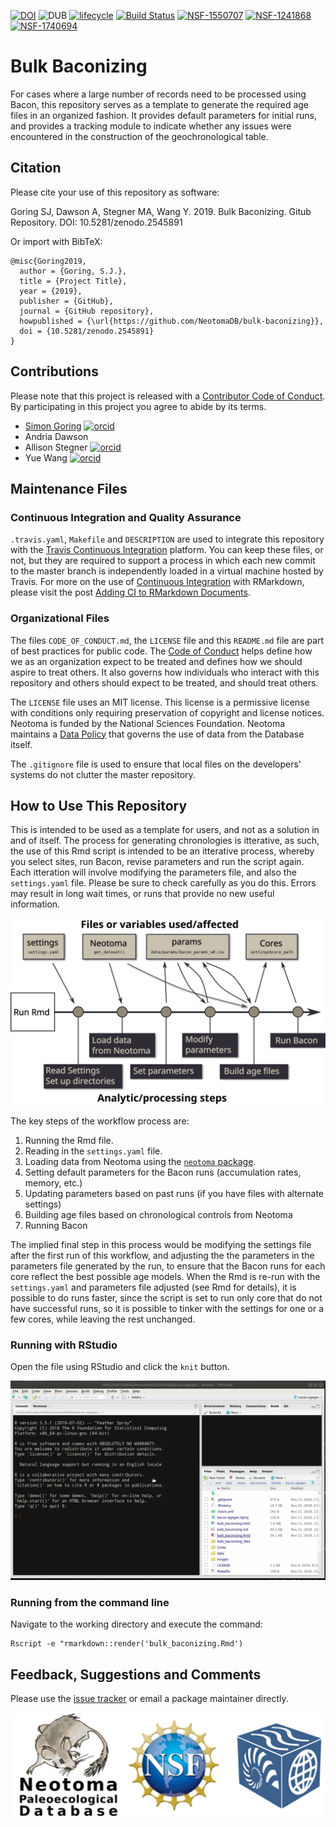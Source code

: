 [![DOI](https://zenodo.org/badge/156887009.svg)](https://zenodo.org/badge/latestdoi/156887009)
![DUB](https://img.shields.io/dub/l/vibe-d.svg)
 [![lifecycle](https://img.shields.io/badge/lifecycle-experimental-orange.svg)](https://www.tidyverse.org/lifecycle/#experimental)  [![Build Status](https://travis-ci.org/NeotomaDB/bulk-baconizing.svg?branch=master)](https://travis-ci.org/NeotomaDB/bulk-baconizing) [![NSF-1550707](https://img.shields.io/badge/NSF-1550707-blue.svg)](https://nsf.gov/awardsearch/showAward?AWD_ID=1550707) [![NSF-1241868](https://img.shields.io/badge/NSF-1241868-blue.svg)](https://nsf.gov/awardsearch/showAward?AWD_ID=1241868) [![NSF-1740694](https://img.shields.io/badge/NSF-1740694-blue.svg)](https://nsf.gov/awardsearch/showAward?AWD_ID=1740694)


# Bulk Baconizing

For cases where a large number of records need to be processed using Bacon, this repository serves as a template to generate the required age files in an organized fashion.  It provides default parameters for initial runs, and provides a tracking module to indicate whether any issues were encountered in the construction of the geochronological table.

## Citation

Please cite your use of this repository as software:

Goring SJ, Dawson A, Stegner MA, Wang Y. 2019. Bulk Baconizing. Gitub Repository. DOI: 10.5281/zenodo.2545891

Or import with BibTeX:

```
@misc{Goring2019,
  author = {Goring, S.J.},
  title = {Project Title},
  year = {2019},
  publisher = {GitHub},
  journal = {GitHub repository},
  howpublished = {\url{https://github.com/NeotomaDB/bulk-baconizing}},
  doi = {10.5281/zenodo.2545891}
}
```

## Contributions

Please note that this project is released with a [Contributor Code of Conduct](CODE_OF_CONDUCT.md). By participating in this project you agree to abide by its terms.

*   [Simon Goring](http://goring.org) [![orcid](https://img.shields.io/badge/orcid-0000--0002--2700--4605-brightgreen.svg)](https://orcid.org/0000-0002-2700-4605)
*   Andria Dawson
*   Allison Stegner [![orcid](https://img.shields.io/badge/orcid-0000--0002--1412--8203-brightgreen.svg)](https://orcid.org/0000-0002-1412-8203)
*   Yue Wang [![orcid](https://img.shields.io/badge/orcid-0000--0002--9826--3276-brightgreen.svg)](https://orcid.org/0000-0002-9826-3276)

## Maintenance Files

### Continuous Integration and Quality Assurance

`.travis.yaml`, `Makefile` and `DESCRIPTION` are used to integrate this repository with the [Travis Continuous Integration](https://travis-ci.org/) platform.  You can keep these files, or not, but they are required to support a process in which each new commit to the master branch is independently loaded in a virtual machine hosted by Travis.  For more on the use of [Continuous Integration](https://en.wikipedia.org/wiki/Continuous_integration) with RMarkdown, please visit the post [Adding CI to RMarkdown Documents](http://www.goring.org/resources/Adding_CI_To_RMarkdown.html).

### Organizational Files

The files `CODE_OF_CONDUCT.md`, the `LICENSE` file and this `README.md` file are part of best practices for public code.  The [Code of Conduct](https://help.github.com/articles/adding-a-code-of-conduct-to-your-project/) helps define how we as an organization expect to be treated and defines how we should aspire to treat others.  It also governs how individuals who interact with this repository and others should expect to be treated, and should treat others.

The `LICENSE` file uses an MIT license.  This license is a permissive license with conditions only requiring preservation of copyright and license notices.  Neotoma is funded by the National Sciences Foundation.  Neotoma maintains a [Data Policy](https://www.neotomadb.org/data/category/use) that governs the use of data from the Database itself.

The `.gitignore` file is used to ensure that local files on the developers' systems do not clutter the master repository.

## How to Use This Repository

This is intended to be used as a template for users, and not as a solution in and of itself.  The process for generating chronologies is itterative, as such, the use of this Rmd script is intended to be an itterative process, whereby you select sites, run Bacon, revise parameters and run the script again.  Each itteration will involve modifying the parameters file, and also the `settings.yaml` file.  Please be sure to check carefully as you do this.  Errors may result in long wait times, or runs that provide no new useful information.

![General workflow](images/workflow.svg)

The key steps of the workflow process are:

1.  Running the Rmd file.
2.  Reading in the `settings.yaml` file.
3.  Loading data from Neotoma using the [`neotoma` package](http://github.com/ropensci/neotoma).
4.  Setting default parameters for the Bacon runs (accumulation rates, memory, etc.)
5.  Updating parameters based on past runs (if you have files with alternate settings)
6.  Building age files based on chronological controls from Neotoma
7.  Running Bacon

The implied final step in this process would be modifying the settings file after the first run of this workflow, and adjusting the the parameters in the parameters file generated by the run, to ensure that the Bacon runs for each core reflect the best possible age models.  When the Rmd is re-run with the `settings.yaml` and parameters file adjusted (see Rmd for details), it is possible to do runs faster, since the script is set to run only core that do not have successful runs, so it is possible to tinker with the settings for one or a few cores, while leaving the rest unchanged.

### Running with RStudio

Open the file using RStudio and click the `knit` button.

![](images/bacon_knit.gif)

### Running from the command line

Navigate to the working directory and execute the command:

```
Rscript -e "rmarkdown::render('bulk_baconizing.Rmd')
```

## Feedback, Suggestions and Comments

Please use the [issue tracker](https://github.com/neotomadb/bulk-baconizing/issues) or email a package maintainer directly.

![footer images Neotoma NSF and EarthCube](images/footer.svg)
